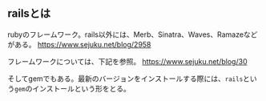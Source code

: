 ## railsとは
rubyのフレームワーク。rails以外には、Merb、Sinatra、Waves、Ramazeなどがある。
https://www.sejuku.net/blog/2958

フレームワークについては、下記を参照。
https://www.sejuku.net/blog/30

そしてgemでもある。最新のバージョンをインストールする際には、`rails`という`gem`のインストールという形をとる。
